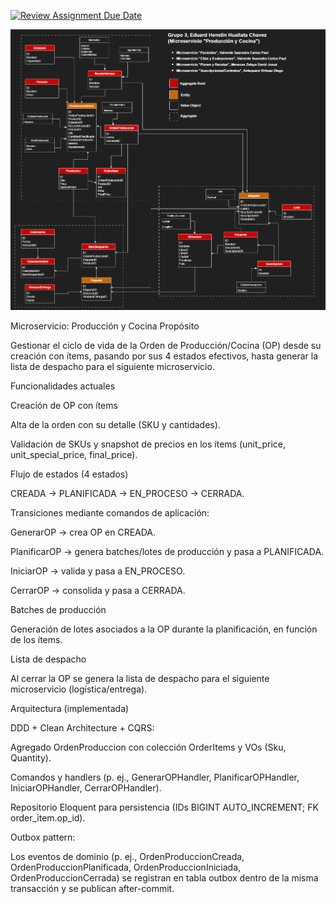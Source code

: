 [![Review Assignment Due Date](https://classroom.github.com/assets/deadline-readme-button-22041afd0340ce965d47ae6ef1cefeee28c7c493a6346c4f15d667ab976d596c.svg)](https://classroom.github.com/a/rVhxZd2x)



![Diagrama de flujo](diagrama.png)

Microservicio: Producción y Cocina
Propósito

Gestionar el ciclo de vida de la Orden de Producción/Cocina (OP) desde su creación con ítems, pasando por sus 4 estados efectivos, hasta generar la lista de despacho para el siguiente microservicio.

Funcionalidades actuales

Creación de OP con ítems

Alta de la orden con su detalle (SKU y cantidades).

Validación de SKUs y snapshot de precios en los ítems (unit_price, unit_special_price, final_price).

Flujo de estados (4 estados)

CREADA → PLANIFICADA → EN_PROCESO → CERRADA.

Transiciones mediante comandos de aplicación:

GenerarOP → crea OP en CREADA.

PlanificarOP → genera batches/lotes de producción y pasa a PLANIFICADA.

IniciarOP → valida y pasa a EN_PROCESO.

CerrarOP → consolida y pasa a CERRADA.

Batches de producción

Generación de lotes asociados a la OP durante la planificación, en función de los ítems.

Lista de despacho

Al cerrar la OP se genera la lista de despacho para el siguiente microservicio (logística/entrega).

Arquitectura (implementada)

DDD + Clean Architecture + CQRS:

Agregado OrdenProduccion con colección OrderItems y VOs (Sku, Quantity).

Comandos y handlers (p. ej., GenerarOPHandler, PlanificarOPHandler, IniciarOPHandler, CerrarOPHandler).

Repositorio Eloquent para persistencia (IDs BIGINT AUTO_INCREMENT; FK order_item.op_id).

Outbox pattern:

Los eventos de dominio (p. ej., OrdenProduccionCreada, OrdenProduccionPlanificada, OrdenProduccionIniciada, OrdenProduccionCerrada) se registran en tabla outbox dentro de la misma transacción y se publican after-commit.
